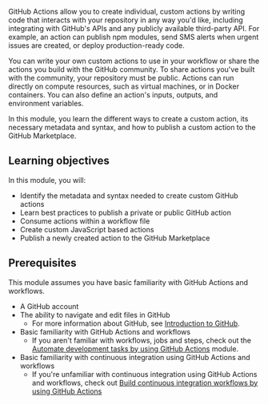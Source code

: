 GitHub Actions allow you to create individual, custom actions by writing code that interacts with your repository in any way you'd like, including integrating with GitHub's APIs and any publicly available third-party API. For example, an action can publish npm modules, send SMS alerts when urgent issues are created, or deploy production-ready code.

You can write your own custom actions to use in your workflow or share the actions you build with the GitHub community. To share actions you've built with the community, your repository must be public. Actions can run directly on compute resources, such as virtual machines, or in Docker containers. You can also define an action's inputs, outputs, and environment variables.

In this module, you learn the different ways to create a custom action, its necessary metadata and syntax, and how to publish a custom action to the GitHub Marketplace.

## Learning objectives

In this module, you will:

- Identify the metadata and syntax needed to create custom GitHub actions
- Learn best practices to publish a private or public GitHub action
- Consume actions within a workflow file
- Create custom JavaScript based actions
- Publish a newly created action to the GitHub Marketplace

## Prerequisites

This module assumes you have basic familiarity with GitHub Actions and workflows.

- A GitHub account
- The ability to navigate and edit files in GitHub
  - For more information about GitHub, see [Introduction to GitHub](https://docs.microsoft.com/en-us/learn/modules/introduction-to-github?azure-portal=true).
- Basic familiarity with GitHub Actions and workflows
  - If you aren't familiar with workflows, jobs and steps, check out the [Automate development tasks by using GitHub Actions](/learn/modules/github-actions-automate-tasks/) module.
- Basic familiarity with continuous integration using GitHub Actions and workflows
  - If you're unfamiliar with continuous integration using GitHub Actions and workflows, check out [Build continuous integration workflows by using GitHub Actions](/learn/modules/github-actions-ci/)
